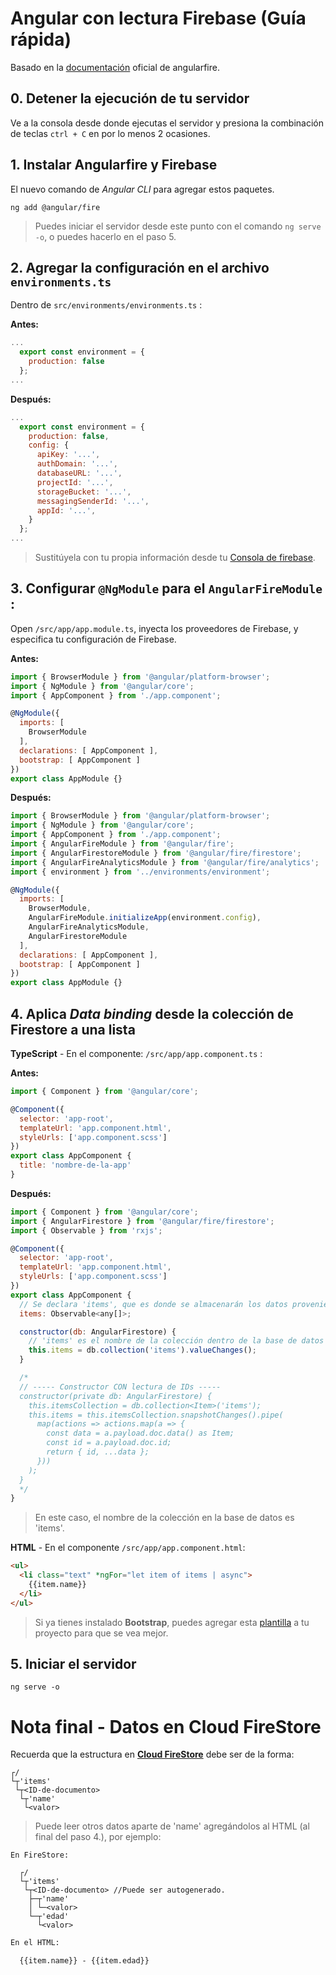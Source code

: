 # Angular con lectura Firebase (Guía rápida)

Basado en la [documentación](https://github.com/angular/angularfire/blob/master/docs/install-and-setup.md) oficial de angularfire.

## 0. Detener la ejecución de tu servidor

Ve a la consola desde donde ejecutas el servidor y presiona la combinación de teclas `ctrl + C` en por lo menos 2 ocasiones.

## 1. Instalar Angularfire y Firebase

El nuevo comando de *Angular CLI* para agregar estos paquetes.

``` shell
ng add @angular/fire
```

> Puedes iniciar el servidor desde este punto con el comando `ng serve -o`, o puedes hacerlo en el paso 5.

## 2. Agregar la configuración en el archivo `environments.ts`

Dentro de `src/environments/environments.ts` :

**Antes:**

``` jsx
...
  export const environment = {
    production: false
  };
...
```

**Después:**

``` jsx
...
  export const environment = {
    production: false,
    config: {
      apiKey: '...',
      authDomain: '...',
      databaseURL: '...',
      projectId: '...',
      storageBucket: '...',
      messagingSenderId: '...',
      appId: '...',
    }
  };
...
```

> Sustitúyela con tu propia información desde tu [Consola de firebase](https://console.firebase.google.com/u/0).

## 3. Configurar `@NgModule` para el `AngularFireModule` :

Open `/src/app/app.module.ts`, inyecta los proveedores de Firebase, y especifica tu configuración de Firebase.

**Antes:**

``` jsx
import { BrowserModule } from '@angular/platform-browser';
import { NgModule } from '@angular/core';
import { AppComponent } from './app.component';

@NgModule({
  imports: [
    BrowserModule
  ],
  declarations: [ AppComponent ],
  bootstrap: [ AppComponent ]
})
export class AppModule {}
```

**Después:**

``` jsx
import { BrowserModule } from '@angular/platform-browser';
import { NgModule } from '@angular/core';
import { AppComponent } from './app.component';
import { AngularFireModule } from '@angular/fire';
import { AngularFirestoreModule } from '@angular/fire/firestore';
import { AngularFireAnalyticsModule } from '@angular/fire/analytics';
import { environment } from '../environments/environment';

@NgModule({
  imports: [
    BrowserModule,
    AngularFireModule.initializeApp(environment.config),
    AngularFireAnalyticsModule,
    AngularFirestoreModule
  ],
  declarations: [ AppComponent ],
  bootstrap: [ AppComponent ]
})
export class AppModule {}
```

## 4. Aplica *Data binding* desde la colección de Firestore a una lista

**TypeScript** - En el componente: `/src/app/app.component.ts` :

**Antes:**

``` jsx
import { Component } from '@angular/core';

@Component({
  selector: 'app-root',
  templateUrl: 'app.component.html',
  styleUrls: ['app.component.scss']
})
export class AppComponent {
  title: 'nombre-de-la-app'
}
```

**Después:**

``` jsx
import { Component } from '@angular/core';
import { AngularFirestore } from '@angular/fire/firestore';
import { Observable } from 'rxjs';

@Component({
  selector: 'app-root',
  templateUrl: 'app.component.html',
  styleUrls: ['app.component.scss']
})
export class AppComponent {
  // Se declara 'items', que es donde se almacenarán los datos provenientes de la Base de datos.
  items: Observable<any[]>;

  constructor(db: AngularFirestore) {
    // 'items' es el nombre de la colección dentro de la base de datos de Firestore (no confundir con la variable 'this.items').
    this.items = db.collection('items').valueChanges();
  }

  /*
  // ----- Constructor CON lectura de IDs -----
  constructor(private db: AngularFirestore) {
    this.itemsCollection = db.collection<Item>('items');
    this.items = this.itemsCollection.snapshotChanges().pipe(
      map(actions => actions.map(a => {
        const data = a.payload.doc.data() as Item;
        const id = a.payload.doc.id;
        return { id, ...data };
      }))
    );
  }
  */
}
```

>En este caso, el nombre de la colección en la base de datos es 'items'.

**HTML** - En el componente `/src/app/app.component.html`:

``` html
<ul>
  <li class="text" *ngFor="let item of items | async">
    {{item.name}}
  </li>
</ul>
```

> Si ya tienes instalado **Bootstrap**, puedes agregar esta [plantilla](https://github.com/RichGlz/devTools/blob/main/angular/firebase/plantilla-sencilla/plantilla1.md) a tu proyecto para que se vea mejor.

## 5. Iniciar el servidor

``` shell
ng serve -o
```

# Nota final - Datos en Cloud FireStore

Recuerda que la estructura en [**Cloud FireStore**](https://console.firebase.google.com/u/0) debe ser de la forma:

``` vim
┌/
└┬'items'
 └┬<ID-de-documento>
  └┬'name'
   └<valor>
```

> Puede leer otros datos aparte de 'name' agregándolos al HTML (al final del paso 4.), por ejemplo:

```  vim
En FireStore:

  ┌/
  └┬'items'
   └┬<ID-de-documento> //Puede ser autogenerado.
    ├─┬'name'
    │ └─<valor>
    └─┬'edad'
      └<valor>

```

``` HTML
En el HTML:

  {{item.name}} - {{item.edad}}
```
